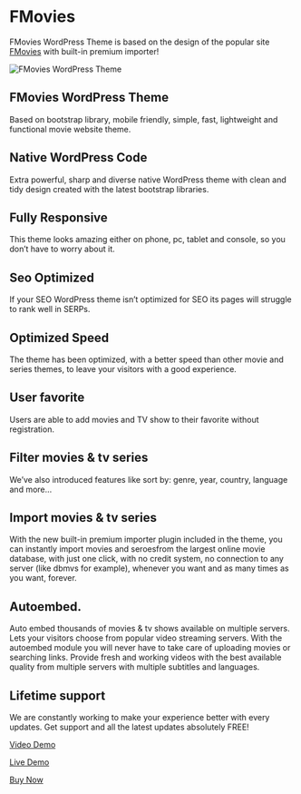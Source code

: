 # FMovies

FMovies WordPress Theme is based on the design of the popular site [FMovies](https://fmovies.black/) with built-in premium importer!

![FMovies WordPress Theme](https://i.imgur.com/JJcPwb2.png)

##  FMovies WordPress Theme

Based on bootstrap library, mobile friendly, simple, fast, lightweight and functional movie website theme.

##  Native WordPress Code

Extra powerful, sharp and diverse native WordPress theme with clean and tidy design created with the latest bootstrap libraries.

##  Fully Responsive

This theme looks amazing either on phone, pc, tablet and console, so you don’t have to worry about it.

##  Seo Optimized

If your SEO WordPress theme isn’t optimized for SEO its pages will struggle to rank well in SERPs.

##  Optimized Speed

The theme has been optimized, with a better speed than other movie and series themes, to leave your visitors with a good experience.

##  User favorite

Users are able to add movies and TV show to their favorite without registration.

##  Filter movies & tv series

We’ve also introduced features like sort by: genre, year, country, language and more…

##  Import movies & tv series

With the new built-in premium importer plugin included in the theme, you can instantly import movies and seroesfrom the largest online movie database, with just one click, with no credit system, no connection to any server (like dbmvs for example), whenever you want and as many times as you want, forever.

##  Autoembed.

Auto embed thousands of movies & tv shows available on multiple servers. Lets your visitors choose from popular video streaming servers. With the autoembed module you will never have to take care of uploading movies or searching links. Provide fresh and working videos with the best available quality from multiple servers with multiple subtitles and languages.

##  Lifetime support

We are constantly working to make your experience better with every updates. Get support and all the latest updates absolutely FREE!


[Video Demo](https://streamable.com/ma093r) 

[Live Demo](https://fmovies.black/) 

[Buy Now](https://fr0zen.sellix.io/product/632f053ce5e00)

